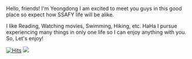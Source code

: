 Hello, friends!
I'm Yeongdong
I am excited to meet you guys in this good place so expect how SSAFY life will be alike. 

I like Reading, Watching movies, Swimming, Hiking, etc. HaHa I pursue experiencing many things in only one life so I can enjoy anything with you. So, Let's enjoy!

[![Hits](https://hits.seeyoufarm.com/api/count/incr/badge.svg?url=https%3A%2F%2Fgithub.comhttps%2F%2Fgithub.com%2FHesperuspearl%2FHesperuspearl%2Fedit%2Fmain%2FREADME.md%2Fgjbae1212%2Fhit-counter&count_bg=%2379C83D&title_bg=%23555555&icon=&icon_color=%23E7E7E7&title=hits&edge_flat=false)](https://hits.seeyoufarm.com)
<img src="https://img.shields.io/badge/Android-3DDC84?style=flat-square&logo=Android&logoColor=white"/>
